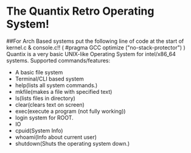 # The Quantix Retro Operating System!

##For Arch Based systems put the following line of code at the start of kernel.c & console.c!! ( #pragma GCC optimize ("no-stack-protector") )
Quantix is a very basic UNIX-like Operating System for intel/x86_64 systems.
Supported commands/features:
  * A basic file system
  * Terminal/CLI based system
  * help(lists all system commands.)
  * mkfile(makes a file with specified text)
  * ls(lists files in directory)
  * clear(clears text on screen)
  * exec(execute a program (not fully working))
  * login system for ROOT.
  * IO
  * cpuid(System Info)
  * whoami(Info about current user)
  * shutdown(Shuts the operating system down.)
